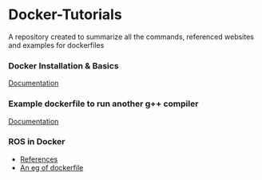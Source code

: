# Docker-Tutorials
A repository created to summarize all the commands, referenced websites and examples for dockerfiles

### Docker Installation & Basics
[Documentation](https://github.com/tejalbarnwal/docker-tutorial/blob/main/basics.md)

### Example dockerfile to run another g++ compiler
[Documentation](https://github.com/tejalbarnwal/docker-tutorial/blob/main/docker_egs/D2/Dockerfile)

### ROS in Docker
- [References](https://github.com/tejalbarnwal/docker-tutorial/blob/main/ros_dev_docker.md)
- [An eg of dockerfile](https://github.com/tejalbarnwal/docker-tutorial/blob/main/docker_egs/D_ROS/Dockerfile)
